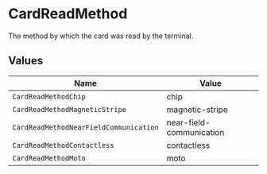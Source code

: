 # CardReadMethod

The method by which the card was read by the terminal.


## Values

| Name                                   | Value                                  |
| -------------------------------------- | -------------------------------------- |
| `CardReadMethodChip`                   | chip                                   |
| `CardReadMethodMagneticStripe`         | magnetic-stripe                        |
| `CardReadMethodNearFieldCommunication` | near-field-communication               |
| `CardReadMethodContactless`            | contactless                            |
| `CardReadMethodMoto`                   | moto                                   |